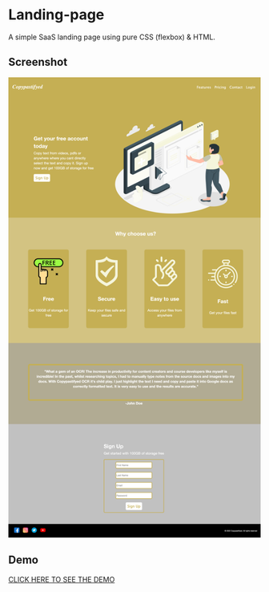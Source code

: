 # Landing-page
A simple SaaS landing page using pure CSS (flexbox) & HTML.


## Screenshot

![Screenshot](imgs/screenshot.png)

## Demo


[CLICK HERE TO SEE THE DEMO](https://mosmn.github.io/Landing-page/)